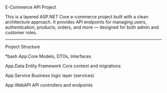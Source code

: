  E-Commerce API Project

This is a layered ASP.NET Core e-commerce project built with a clean architecture approach. It provides API endpoints for managing users, authentication, products, orders, and more — designed for both admin and customer roles.

---
 Project Structure

*bash
App.Core       Models, DTOs, Interfaces 

App.Data       Entity Framework Core context and migrations

App.Service    Business logic layer (services)

App.WebAPI     API controllers and endpoints  
